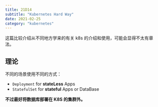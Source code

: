 ```yaml
---
title: 21D14
subtitle: "Kubernetes Hard Way"
date: 2021-02-25
category: "kubernetes"
---
```


这篇比较介绍从不同地方学来的有关 k8s 的介绍和使用，可能会显得不太有章法。

## 理论

不同的场景使用不同的方式：

+ `Deployment` for **stateLess** Apps
+ `StatefulSet` for **stateful** Apps or DataBase 

**不过最好将数据库部署在 K8S 的集群外。**
